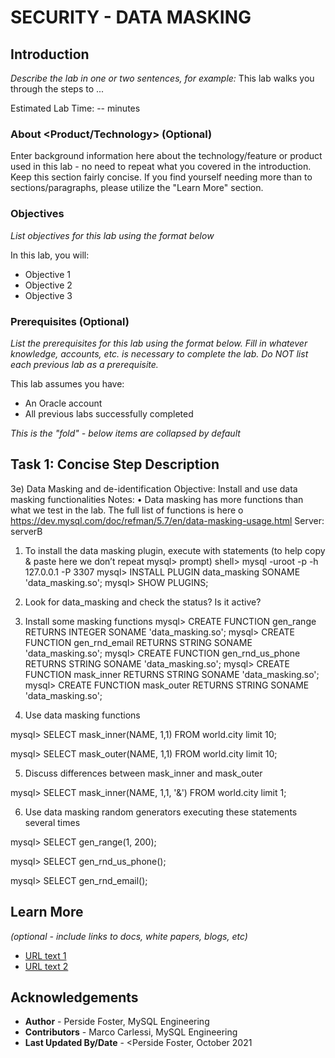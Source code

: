 # SECURITY - DATA MASKING

## Introduction

*Describe the lab in one or two sentences, for example:* This lab walks you through the steps to ...

Estimated Lab Time: -- minutes

### About <Product/Technology> (Optional)
Enter background information here about the technology/feature or product used in this lab - no need to repeat what you covered in the introduction. Keep this section fairly concise. If you find yourself needing more than to sections/paragraphs, please utilize the "Learn More" section.

### Objectives

*List objectives for this lab using the format below*

In this lab, you will:
* Objective 1
* Objective 2
* Objective 3

### Prerequisites (Optional)

*List the prerequisites for this lab using the format below. Fill in whatever knowledge, accounts, etc. is necessary to complete the lab. Do NOT list each previous lab as a prerequisite.*

This lab assumes you have:
* An Oracle account
* All previous labs successfully completed


*This is the "fold" - below items are collapsed by default*

## Task 1: Concise Step Description
3e) Data Masking and de-identification
Objective: Install and use data masking functionalities
Notes:
•	Data masking has more functions than what we test in the lab. The full list of functions is here
o	https://dev.mysql.com/doc/refman/5.7/en/data-masking-usage.html 
Server: serverB
1. To install the data masking plugin, execute with statements (to help copy & paste here we don’t repeat mysql> prompt)
shell> mysql -uroot -p -h 127.0.0.1 -P 3307
mysql> INSTALL PLUGIN data_masking SONAME 'data_masking.so';
mysql> SHOW PLUGINS;
2. Look for data_masking and check the status? Is it active?

3. Install some masking functions
mysql> CREATE FUNCTION gen_range RETURNS INTEGER SONAME 'data_masking.so';
mysql> CREATE FUNCTION gen_rnd_email RETURNS STRING SONAME 'data_masking.so';
mysql> CREATE FUNCTION gen_rnd_us_phone RETURNS STRING SONAME 'data_masking.so';
mysql> CREATE FUNCTION mask_inner RETURNS STRING SONAME 'data_masking.so';
mysql> CREATE FUNCTION mask_outer RETURNS STRING SONAME 'data_masking.so';
4. Use data masking functions

mysql> SELECT mask_inner(NAME, 1,1) FROM world.city limit 10;

mysql> SELECT mask_outer(NAME, 1,1) FROM world.city limit 10;

5. Discuss differences between mask_inner and mask_outer

mysql> SELECT mask_inner(NAME, 1,1, '&') FROM world.city limit 1;


6. Use data masking random generators executing these statements several times

mysql> SELECT gen_range(1, 200); 

mysql> SELECT gen_rnd_us_phone();

mysql> SELECT gen_rnd_email();


## Learn More

*(optional - include links to docs, white papers, blogs, etc)*

* [URL text 1](http://docs.oracle.com)
* [URL text 2](http://docs.oracle.com)

## Acknowledgements
* **Author** - Perside Foster, MySQL Engineering
* **Contributors** -  Marco Carlessi, MySQL Engineering
* **Last Updated By/Date** - <Perside Foster, October 2021
